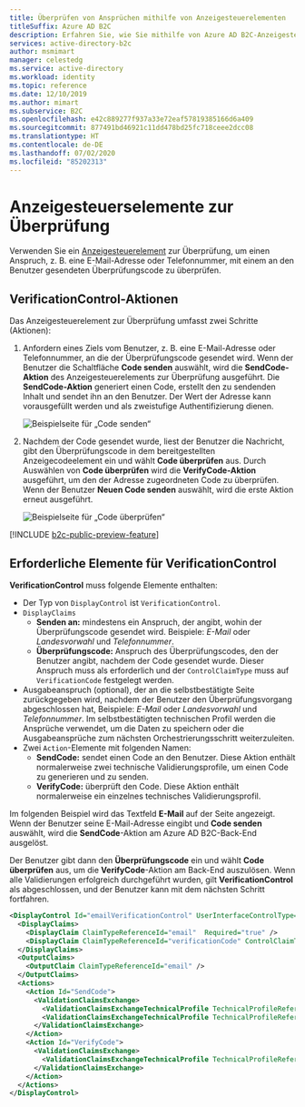 ```yaml
---
title: Überprüfen von Ansprüchen mithilfe von Anzeigesteuerelementen
titleSuffix: Azure AD B2C
description: Erfahren Sie, wie Sie mithilfe von Azure AD B2C-Anzeigesteuerelementen die Ansprüche in den von Ihren benutzerdefinierten Richtlinien angegebenen User Journeys überprüfen.
services: active-directory-b2c
author: msmimart
manager: celestedg
ms.service: active-directory
ms.workload: identity
ms.topic: reference
ms.date: 12/10/2019
ms.author: mimart
ms.subservice: B2C
ms.openlocfilehash: e42c889277f937a33e72eaf57819385166d6a409
ms.sourcegitcommit: 877491bd46921c11dd478bd25fc718ceee2dcc08
ms.translationtype: HT
ms.contentlocale: de-DE
ms.lasthandoff: 07/02/2020
ms.locfileid: "85202313"
---
```

# <a name="verification-display-control"></a>Anzeigesteuerselemente zur Überprüfung

Verwenden Sie ein [Anzeigesteuerelement](display-controls.md) zur Überprüfung, um einen Anspruch, z. B. eine E-Mail-Adresse oder Telefonnummer, mit einem an den Benutzer gesendeten Überprüfungscode zu überprüfen.

## <a name="verificationcontrol-actions"></a>VerificationControl-Aktionen

Das Anzeigesteuerelement zur Überprüfung umfasst zwei Schritte (Aktionen):

1. Anfordern eines Ziels vom Benutzer, z. B. eine E-Mail-Adresse oder Telefonnummer, an die der Überprüfungscode gesendet wird. Wenn der Benutzer die Schaltfläche **Code senden** auswählt, wird die **SendCode-Aktion** des Anzeigesteuerelements zur Überprüfung ausgeführt. Die **SendCode-Aktion** generiert einen Code, erstellt den zu sendenden Inhalt und sendet ihn an den Benutzer. Der Wert der Adresse kann vorausgefüllt werden und als zweistufige Authentifizierung dienen.

    ![Beispielseite für „Code senden“](media/display-control-verification/display-control-verification-email-action-01.png)

1. Nachdem der Code gesendet wurde, liest der Benutzer die Nachricht, gibt den Überprüfungscode in dem bereitgestellten Anzeigecodeelement ein und wählt **Code überprüfen** aus. Durch Auswählen von **Code überprüfen** wird die **VerifyCode-Aktion** ausgeführt, um den der Adresse zugeordneten Code zu überprüfen. Wenn der Benutzer **Neuen Code senden** auswählt, wird die erste Aktion erneut ausgeführt.

    ![Beispielseite für „Code überprüfen“](media/display-control-verification/display-control-verification-email-action-02.png)

[!INCLUDE [b2c-public-preview-feature](../../includes/active-directory-b2c-public-preview.md)]

## <a name="verificationcontrol-required-elements"></a>Erforderliche Elemente für VerificationControl

**VerificationControl** muss folgende Elemente enthalten:

- Der Typ von `DisplayControl` ist `VerificationControl`.
- `DisplayClaims`
  - **Senden an:** mindestens ein Anspruch, der angibt, wohin der Überprüfungscode gesendet wird. Beispiele: *E-Mail* oder *Landesvorwahl* und *Telefonnummer*.
  - **Überprüfungscode:** Anspruch des Überprüfungscodes, den der Benutzer angibt, nachdem der Code gesendet wurde. Dieser Anspruch muss als erforderlich und der `ControlClaimType` muss auf `VerificationCode` festgelegt werden.
- Ausgabeanspruch (optional), der an die selbstbestätigte Seite zurückgegeben wird, nachdem der Benutzer den Überprüfungsvorgang abgeschlossen hat, Beispiele: *E-Mail* oder *Landesvorwahl* und *Telefonnummer*. Im selbstbestätigten technischen Profil werden die Ansprüche verwendet, um die Daten zu speichern oder die Ausgabeansprüche zum nächsten Orchestrierungsschritt weiterzuleiten.
- Zwei `Action`-Elemente mit folgenden Namen:
  - **SendCode:** sendet einen Code an den Benutzer. Diese Aktion enthält normalerweise zwei technische Validierungsprofile, um einen Code zu generieren und zu senden.
  - **VerifyCode:** überprüft den Code. Diese Aktion enthält normalerweise ein einzelnes technisches Validierungsprofil.

Im folgenden Beispiel wird das Textfeld **E-Mail** auf der Seite angezeigt. Wenn der Benutzer seine E-Mail-Adresse eingibt und **Code senden** auswählt, wird die **SendCode**-Aktion am Azure AD B2C-Back-End ausgelöst.

Der Benutzer gibt dann den **Überprüfungscode** ein und wählt **Code überprüfen** aus, um die **VerifyCode**-Aktion am Back-End auszulösen. Wenn alle Validierungen erfolgreich durchgeführt wurden, gilt **VerificationControl** als abgeschlossen, und der Benutzer kann mit dem nächsten Schritt fortfahren.

```xml
<DisplayControl Id="emailVerificationControl" UserInterfaceControlType="VerificationControl">
  <DisplayClaims>
    <DisplayClaim ClaimTypeReferenceId="email"  Required="true" />
    <DisplayClaim ClaimTypeReferenceId="verificationCode" ControlClaimType="VerificationCode" Required="true" />
  </DisplayClaims>
  <OutputClaims>
    <OutputClaim ClaimTypeReferenceId="email" />
  </OutputClaims>
  <Actions>
    <Action Id="SendCode">
      <ValidationClaimsExchange>
        <ValidationClaimsExchangeTechnicalProfile TechnicalProfileReferenceId="GenerateOtp" />
        <ValidationClaimsExchangeTechnicalProfile TechnicalProfileReferenceId="SendGrid" />
      </ValidationClaimsExchange>
    </Action>
    <Action Id="VerifyCode">
      <ValidationClaimsExchange>
        <ValidationClaimsExchangeTechnicalProfile TechnicalProfileReferenceId="VerifyOtp" />
      </ValidationClaimsExchange>
    </Action>
  </Actions>
</DisplayControl>
```
